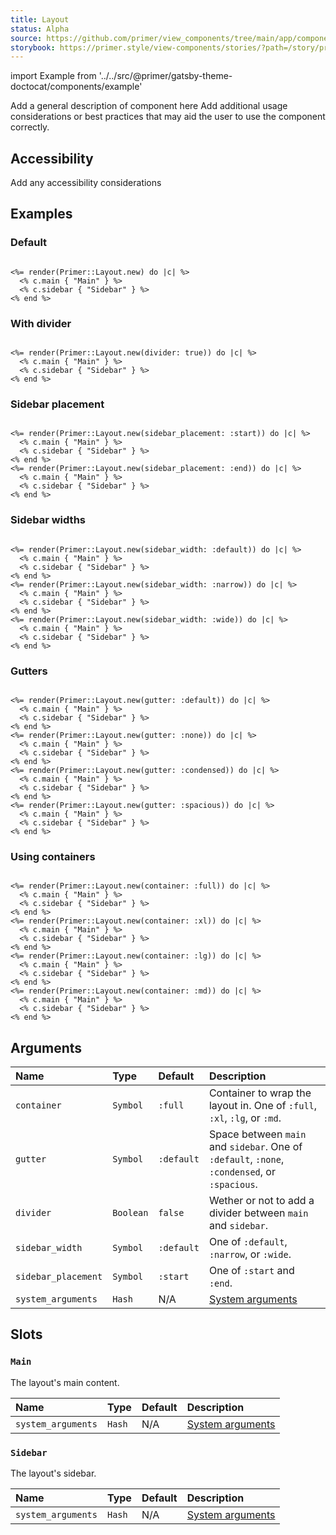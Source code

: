 ```yaml
---
title: Layout
status: Alpha
source: https://github.com/primer/view_components/tree/main/app/components/primer/layout.rb
storybook: https://primer.style/view-components/stories/?path=/story/primer-layout-component
---
```


import Example from '../../src/@primer/gatsby-theme-doctocat/components/example'

<!-- Warning: AUTO-GENERATED file, do not edit. Add code comments to your Ruby instead <3 -->

Add a general description of component here
Add additional usage considerations or best practices that may aid the user to use the component correctly.

## Accessibility

Add any accessibility considerations

## Examples

### Default

<Example src="  <div data-view-component='true' class='Layout Layout--sidebarPosition-start'>    <div data-view-component='true' class='Layout-main'>Main</div>        <div data-view-component='true' class='Layout-sidebar'>Sidebar</div></div>" />

```erb

<%= render(Primer::Layout.new) do |c| %>
  <% c.main { "Main" } %>
  <% c.sidebar { "Sidebar" } %>
<% end %>
```

### With divider

<Example src="  <div data-view-component='true' class='Layout Layout--sidebarPosition-start Layout--divided'>    <div data-view-component='true' class='Layout-main'>Main</div>    <div class='Layout-divider'></div>    <div data-view-component='true' class='Layout-sidebar'>Sidebar</div></div>" />

```erb

<%= render(Primer::Layout.new(divider: true)) do |c| %>
  <% c.main { "Main" } %>
  <% c.sidebar { "Sidebar" } %>
<% end %>
```

### Sidebar placement

<Example src="  <div data-view-component='true' class='Layout Layout--sidebarPosition-start'>    <div data-view-component='true' class='Layout-main'>Main</div>        <div data-view-component='true' class='Layout-sidebar'>Sidebar</div></div>  <div data-view-component='true' class='Layout Layout--sidebarPosition-end'>    <div data-view-component='true' class='Layout-main'>Main</div>        <div data-view-component='true' class='Layout-sidebar'>Sidebar</div></div>" />

```erb

<%= render(Primer::Layout.new(sidebar_placement: :start)) do |c| %>
  <% c.main { "Main" } %>
  <% c.sidebar { "Sidebar" } %>
<% end %>
<%= render(Primer::Layout.new(sidebar_placement: :end)) do |c| %>
  <% c.main { "Main" } %>
  <% c.sidebar { "Sidebar" } %>
<% end %>
```

### Sidebar widths

<Example src="  <div data-view-component='true' class='Layout Layout--sidebarPosition-start'>    <div data-view-component='true' class='Layout-main'>Main</div>        <div data-view-component='true' class='Layout-sidebar'>Sidebar</div></div>  <div data-view-component='true' class='Layout Layout--sidebarPosition-start Layout--sidebar-narrow'>    <div data-view-component='true' class='Layout-main'>Main</div>        <div data-view-component='true' class='Layout-sidebar'>Sidebar</div></div>  <div data-view-component='true' class='Layout Layout--sidebarPosition-start Layout--sidebar-wide'>    <div data-view-component='true' class='Layout-main'>Main</div>        <div data-view-component='true' class='Layout-sidebar'>Sidebar</div></div>" />

```erb

<%= render(Primer::Layout.new(sidebar_width: :default)) do |c| %>
  <% c.main { "Main" } %>
  <% c.sidebar { "Sidebar" } %>
<% end %>
<%= render(Primer::Layout.new(sidebar_width: :narrow)) do |c| %>
  <% c.main { "Main" } %>
  <% c.sidebar { "Sidebar" } %>
<% end %>
<%= render(Primer::Layout.new(sidebar_width: :wide)) do |c| %>
  <% c.main { "Main" } %>
  <% c.sidebar { "Sidebar" } %>
<% end %>
```

### Gutters

<Example src="  <div data-view-component='true' class='Layout Layout--sidebarPosition-start'>    <div data-view-component='true' class='Layout-main'>Main</div>        <div data-view-component='true' class='Layout-sidebar'>Sidebar</div></div>  <div data-view-component='true' class='Layout Layout--sidebarPosition-start Layout--gutter-none'>    <div data-view-component='true' class='Layout-main'>Main</div>        <div data-view-component='true' class='Layout-sidebar'>Sidebar</div></div>  <div data-view-component='true' class='Layout Layout--sidebarPosition-start Layout--gutter-condensed'>    <div data-view-component='true' class='Layout-main'>Main</div>        <div data-view-component='true' class='Layout-sidebar'>Sidebar</div></div>  <div data-view-component='true' class='Layout Layout--sidebarPosition-start Layout--gutter-spacious'>    <div data-view-component='true' class='Layout-main'>Main</div>        <div data-view-component='true' class='Layout-sidebar'>Sidebar</div></div>" />

```erb

<%= render(Primer::Layout.new(gutter: :default)) do |c| %>
  <% c.main { "Main" } %>
  <% c.sidebar { "Sidebar" } %>
<% end %>
<%= render(Primer::Layout.new(gutter: :none)) do |c| %>
  <% c.main { "Main" } %>
  <% c.sidebar { "Sidebar" } %>
<% end %>
<%= render(Primer::Layout.new(gutter: :condensed)) do |c| %>
  <% c.main { "Main" } %>
  <% c.sidebar { "Sidebar" } %>
<% end %>
<%= render(Primer::Layout.new(gutter: :spacious)) do |c| %>
  <% c.main { "Main" } %>
  <% c.sidebar { "Sidebar" } %>
<% end %>
```

### Using containers

<Example src="  <div data-view-component='true' class='Layout Layout--sidebarPosition-start'>    <div data-view-component='true' class='Layout-main'>Main</div>        <div data-view-component='true' class='Layout-sidebar'>Sidebar</div></div><div data-view-component='true' class='container-xl'>  <div data-view-component='true' class='Layout Layout--sidebarPosition-start'>    <div data-view-component='true' class='Layout-main'>Main</div>        <div data-view-component='true' class='Layout-sidebar'>Sidebar</div></div></div><div data-view-component='true' class='container-lg'>  <div data-view-component='true' class='Layout Layout--sidebarPosition-start'>    <div data-view-component='true' class='Layout-main'>Main</div>        <div data-view-component='true' class='Layout-sidebar'>Sidebar</div></div></div><div data-view-component='true' class='container-md'>  <div data-view-component='true' class='Layout Layout--sidebarPosition-start'>    <div data-view-component='true' class='Layout-main'>Main</div>        <div data-view-component='true' class='Layout-sidebar'>Sidebar</div></div></div>" />

```erb

<%= render(Primer::Layout.new(container: :full)) do |c| %>
  <% c.main { "Main" } %>
  <% c.sidebar { "Sidebar" } %>
<% end %>
<%= render(Primer::Layout.new(container: :xl)) do |c| %>
  <% c.main { "Main" } %>
  <% c.sidebar { "Sidebar" } %>
<% end %>
<%= render(Primer::Layout.new(container: :lg)) do |c| %>
  <% c.main { "Main" } %>
  <% c.sidebar { "Sidebar" } %>
<% end %>
<%= render(Primer::Layout.new(container: :md)) do |c| %>
  <% c.main { "Main" } %>
  <% c.sidebar { "Sidebar" } %>
<% end %>
```

## Arguments

| Name | Type | Default | Description |
| :- | :- | :- | :- |
| `container` | `Symbol` | `:full` | Container to wrap the layout in. One of `:full`, `:xl`, `:lg`, or `:md`. |
| `gutter` | `Symbol` | `:default` | Space between `main` and `sidebar`. One of `:default`, `:none`, `:condensed`, or `:spacious`. |
| `divider` | `Boolean` | `false` | Wether or not to add a divider between `main` and `sidebar`. |
| `sidebar_width` | `Symbol` | `:default` | One of `:default`, `:narrow`, or `:wide`. |
| `sidebar_placement` | `Symbol` | `:start` | One of `:start` and `:end`. |
| `system_arguments` | `Hash` | N/A | [System arguments](/system-arguments) |

## Slots

### `Main`

The layout's main content.

| Name | Type | Default | Description |
| :- | :- | :- | :- |
| `system_arguments` | `Hash` | N/A | [System arguments](/system-arguments) |

### `Sidebar`

The layout's sidebar.

| Name | Type | Default | Description |
| :- | :- | :- | :- |
| `system_arguments` | `Hash` | N/A | [System arguments](/system-arguments) |
